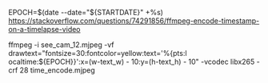 EPOCH=$(date --date="${STARTDATE}" +%s)
https://stackoverflow.com/questions/74291856/ffmpeg-encode-timestamp-on-a-timelapse-video

ffmpeg -i see_cam_12.mjpeg -vf drawtext="fontsize=30:fontcolor=yellow:text='%{pts\:l
ocaltime\:${EPOCH}}':x=(w-text_w) - 10:y=(h-text_h) - 10" -vcodec libx265 -crf 28 time_encode.mjpeg


